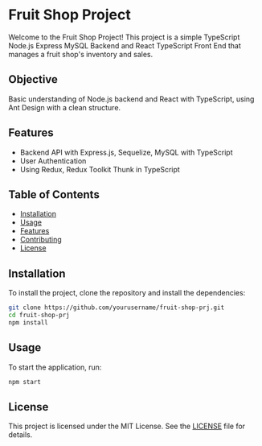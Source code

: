 # Fruit Shop Project

Welcome to the Fruit Shop Project! This project is a simple TypeScript Node.js Express MySQL Backend and React TypeScript Front End that manages a fruit shop's inventory and sales.

## Objective 
Basic understanding of Node.js backend and React with TypeScript, using Ant Design with a clean structure.

## Features
- Backend API with Express.js, Sequelize, MySQL with TypeScript
- User Authentication
- Using Redux, Redux Toolkit Thunk in TypeScript

## Table of Contents
- [Installation](#installation)
- [Usage](#usage)
- [Features](#features)
- [Contributing](#contributing)
- [License](#license)

## Installation

To install the project, clone the repository and install the dependencies:

```bash
git clone https://github.com/yourusername/fruit-shop-prj.git
cd fruit-shop-prj
npm install
```

## Usage

To start the application, run:

```bash
npm start
```

## License

This project is licensed under the MIT License. See the [LICENSE](LICENSE) file for details.
